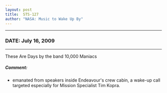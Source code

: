 ```yaml
---
layout: post
title:  STS-127
author: "NASA: Music to Wake Up By"
---
```


----
### DATE: July 16, 2009
----
These Are Days by the band 10,000 Maniacs

##### Comment:
* emanated from speakers inside Endeavour's crew cabin, a wake-up call targeted especially for Mission Specialist Tim Kopra.
